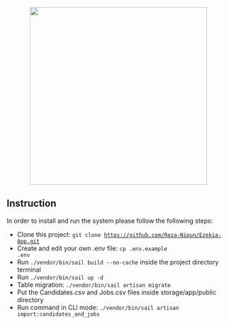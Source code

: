<p align="center"><a href="https://laravel.com" target="_blank"><img src="https://civicminds.com/wp-content/uploads/2019/01/Candidate-Screening-Process-1.png" width="400"></a></p>

## Instruction

In order to install and run the system please follow the following steps:

- Clone this project: <code>git clone https://github.com/Reza-Nipun/Ezekia-App.git</code>
- Create and edit your own .env file: <code>cp .env.example .env</code>
- Run <code>./vendor/bin/sail build --no-cache</code> inside the project directory terminal
- Run <code>./vendor/bin/sail up -d</code>
- Table migration: <code>./vendor/bin/sail artisan migrate</code>
- Put the Candidates.csv and Jobs.csv files inside storage/app/public directory
- Run command in CLI mode: <code>./vendor/bin/sail artisan import:candidates_and_jobs</code>

